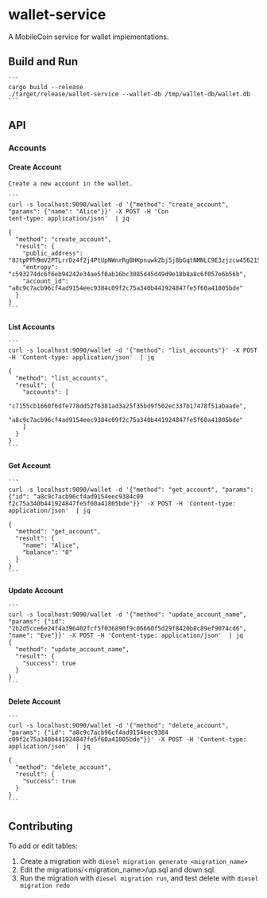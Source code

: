 # wallet-service
A MobileCoin service for wallet implementations.

## Build and Run

    ```
    cargo build --release
    ./target/release/wallet-service --wallet-db /tmp/wallet-db/wallet.db
    ```

## API

### Accounts

#### Create Account

    Create a new account in the wallet. 
    
    ```
    curl -s localhost:9090/wallet -d '{"method": "create_account", "params": {"name": "Alice"}}' -X POST -H 'Con
    tent-type: application/json'  | jq
    
    {
      "method": "create_account",
      "result": {
        "public_address": "8JtpPPh9mV2PTLrrDz4f2j4PtUpNWnrRg8HKpnuwkZbj5j8bGqtNMNLC9E3zjzcw456215yMjkCVYK4FPZTX4gijYHiuDT31biNHrHmQmsU",
        "entropy": "c593274dc6f6eb94242e34ae5f0ab16bc3085d45d49d9e18b8a8c6f057e6b56b",
        "account_id": "a8c9c7acb96cf4ad9154eec9384c09f2c75a340b441924847fe5f60a41805bde"
      }
    }
    ```
    
#### List Accounts

    ```
    curl -s localhost:9090/wallet -d '{"method": "list_accounts"}' -X POST -H 'Content-type: application/json'  | jq
    
    {
      "method": "list_accounts",
      "result": {
        "accounts": [
          "c7155cb1660f6dfe778dd52f6381ad3a25f35bd9f502ec337b17478f51abaade",
          "a8c9c7acb96cf4ad9154eec9384c09f2c75a340b441924847fe5f60a41805bde"
        ]
      }
    }
    ```

#### Get Account

    ```
    curl -s localhost:9090/wallet -d '{"method": "get_account", "params": {"id": "a8c9c7acb96cf4ad9154eec9384c09
    f2c75a340b441924847fe5f60a41805bde"}}' -X POST -H 'Content-type: application/json'  | jq
    
    {
      "method": "get_account",
      "result": {
        "name": "Alice",
        "balance": "0"
      }
    }
    ```

#### Update Account

    ```
    curl -s localhost:9090/wallet -d '{"method": "update_account_name", "params": {"id": "2b2d5cce6e24f4a396402fcf5f036890f9c06660f5d29f8420b8c89ef9074cd6", "name": "Eve"}}' -X POST -H 'Content-type: application/json'  | jq
    {
      "method": "update_account_name",
      "result": {
        "success": true
      }
    }
    ```

#### Delete Account

    ```
    curl -s localhost:9090/wallet -d '{"method": "delete_account", "params": {"id": "a8c9c7acb96cf4ad9154eec9384
    c09f2c75a340b441924847fe5f60a41805bde"}}' -X POST -H 'Content-type: application/json'  | jq
    
    {
      "method": "delete_account",
      "result": {
        "success": true
      }
    }
    ```

## Contributing

To add or edit tables:

1. Create a migration with `diesel migration generate <migration_name>`
1. Edit the migrations/<migration_name>/up.sql and down.sql.
1. Run the migration with `diesel migration run`, and test delete with `diesel migration redo`